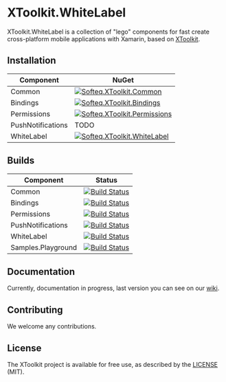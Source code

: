 # XToolkit.WhiteLabel

XToolkit.WhiteLabel is a collection of "lego" components for fast create cross-platform mobile applications with Xamarin, based on [XToolkit](https://github.com/Softeq/XToolkit).

## Installation

Component | NuGet
----------|--------
Common    | [![Softeq.XToolkit.Common](https://img.shields.io/nuget/v/Softeq.XToolkit.Common.svg)](https://www.nuget.org/packages/Softeq.XToolkit.Common)
Bindings  | [![Softeq.XToolkit.Bindings](https://img.shields.io/nuget/v/Softeq.XToolkit.Bindings.svg)](https://www.nuget.org/packages/Softeq.XToolkit.Bindings)
Permissions | [![Softeq.XToolkit.Permissions](https://img.shields.io/nuget/v/Softeq.XToolkit.Permissions.svg)](https://www.nuget.org/packages/Softeq.XToolkit.Permissions)
PushNotifications | TODO
WhiteLabel  | [![Softeq.XToolkit.WhiteLabel](https://img.shields.io/nuget/v/Softeq.XToolkit.WhiteLabel.svg)](https://www.nuget.org/packages/Softeq.XToolkit.WhiteLabel)

## Builds

Component | Status    
----------|-------
Common    | [![Build Status](https://dev.azure.com/SofteqDevelopment/Toolkit/_apis/build/status/XToolkit.Common?branchName=master)](https://dev.azure.com/SofteqDevelopment/Toolkit/_build/latest?definitionId=28&branchName=master)
Bindings  | [![Build Status](https://dev.azure.com/SofteqDevelopment/Toolkit/_apis/build/status/XToolkit.Bindings?branchName=master)](https://dev.azure.com/SofteqDevelopment/Toolkit/_build/latest?definitionId=31&branchName=master)
Permissions | [![Build Status](https://dev.azure.com/SofteqDevelopment/Toolkit/_apis/build/status/XToolkit.Bindings?branchName=master)](https://dev.azure.com/SofteqDevelopment/Toolkit/_build/latest?definitionId=31&branchName=master)
PushNotifications | [![Build Status](https://dev.azure.com/SofteqDevelopment/Toolkit/_apis/build/status/XToolkit.PushNotifications?branchName=master)](https://dev.azure.com/SofteqDevelopment/Toolkit/_build/latest?definitionId=31&branchName=master)
WhiteLabel | [![Build Status](https://dev.azure.com/SofteqDevelopment/Toolkit/_apis/build/status/XToolkit.Whitelabel?branchName=master)](https://dev.azure.com/SofteqDevelopment/Toolkit/_build/latest?definitionId=30&branchName=master)
Samples.Playground | [![Build Status](https://dev.azure.com/SofteqDevelopment/Toolkit/_apis/build/status/Samples.Playground?branchName=master)](https://dev.azure.com/SofteqDevelopment/Toolkit/_build/latest?definitionId=39&branchName=master)

## Documentation

Currently, documentation in progress, last version you can see on our [wiki](https://github.com/Softeq/XToolkit.WhiteLabel/wiki).

## Contributing

We welcome any contributions.

## License

The XToolkit project is available for free use, as described by the [LICENSE](/LICENSE) (MIT).
